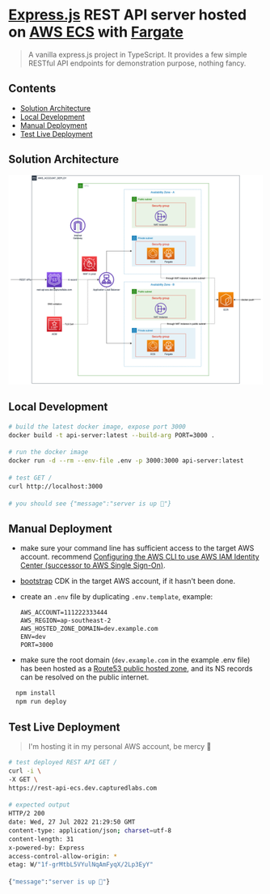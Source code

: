# [Express.js](https://expressjs.com/) REST API server hosted on [AWS ECS](https://docs.aws.amazon.com/AmazonECS/latest/developerguide/Welcome.html) with [Fargate](https://docs.aws.amazon.com/AmazonECS/latest/userguide/what-is-fargate.html)

> A vanilla express.js project in TypeScript. It provides a few simple RESTful API endpoints for demonstration purpose, nothing fancy.

## Contents

-   [Solution Architecture](#solution-architecture)
-   [Local Development](#local-development)
-   [Manual Deployment](#manual-deployment)
-   [Test Live Deployment](#test-live-deployment)

## Solution Architecture

![](./architecture.png)

## Local Development

```bash
# build the latest docker image, expose port 3000
docker build -t api-server:latest --build-arg PORT=3000 .

# run the docker image
docker run -d --rm --env-file .env -p 3000:3000 api-server:latest

# test GET /
curl http://localhost:3000

# you should see {"message":"server is up 🚀"}
```

## Manual Deployment

-   make sure your command line has sufficient access to the target AWS account. recommend [Configuring the AWS CLI to use AWS IAM Identity Center (successor to AWS Single Sign-On)](https://docs.aws.amazon.com/cli/latest/userguide/cli-configure-sso.html).

-   [bootstrap](https://docs.aws.amazon.com/cdk/v2/guide/bootstrapping.html) CDK in the target AWS account, if it hasn't been done.

-   create an `.env` file by duplicating `.env.template`, example:

    ```env
    AWS_ACCOUNT=111222333444
    AWS_REGION=ap-southeast-2
    AWS_HOSTED_ZONE_DOMAIN=dev.example.com
    ENV=dev
    PORT=3000
    ```

-   make sure the root domain (`dev.example.com` in the example .env file) has been hosted as a [Route53 public hosted zone](https://docs.aws.amazon.com/Route53/latest/DeveloperGuide/AboutHZWorkingWith.html), and its NS records can be resolved on the public internet.

```bash
  npm install
  npm run deploy
```

## Test Live Deployment

> I'm hosting it in my personal AWS account, be mercy 🙈

```bash
# test deployed REST API GET /
curl -i \
-X GET \
https://rest-api-ecs.dev.capturedlabs.com

# expected output
HTTP/2 200
date: Wed, 27 Jul 2022 21:29:50 GMT
content-type: application/json; charset=utf-8
content-length: 31
x-powered-by: Express
access-control-allow-origin: *
etag: W/"1f-grMtbL5VYulNqAmFyqX/2Lp3EyY"

{"message":"server is up 🚀"}
```
